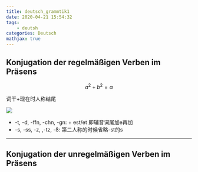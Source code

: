 ```yaml
---
title: deutsch_grammtik1
date: 2020-04-21 15:54:32
tags:
    - deutsh
categories: Deutsch
mathjax: true
---
```


## Konjugation der regelmäßigen Verben im Präsens

<!-- more -->

$$
a^2+b^2 = \alpha
$$

词干+现在时人称结尾

![](image1.png)


- -t, -d, -ffn, -chn, -gn: + est/et 即辅音词尾加e再加
- -s, -ss, -z, ,-tz, -ß: 第二人称的时候省略-st的s

---




## Konjugation der unregelmäßigen Verben im Präsens